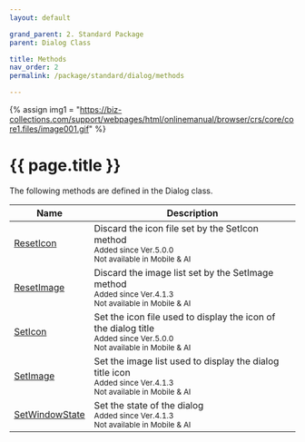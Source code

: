 ```yaml
---
layout: default

grand_parent: 2. Standard Package
parent: Dialog Class

title: Methods
nav_order: 2
permalink: /package/standard/dialog/methods

---
```

{% assign img1 = "https://biz-collections.com/support/webpages/html/onlinemanual/browser/crs/core/core1.files/image001.gif" %}


# {{ page.title }}

The following methods are defined in the Dialog class.

|  Name | Description |
|-------|-------------|
|[ResetIcon](/package/standard/dialog/methods/reseticon) |Discard the icon file set by the SetIcon method<br><small>Added since Ver.5.0.0<br>Not available in Mobile & AI</small> |
|[ResetImage](/package/standard/dialog/methods/resetimage) |Discard the image list set by the SetImage method <br><small>Added since Ver.4.1.3<br>Not available in Mobile & AI</small>|
|[SetIcon](/package/standard/dialog/methods/seticon) |Set the icon file used to display the icon of the dialog title<br><small>Added since Ver.5.0.0<br>Not available in Mobile & AI</small> |
|[SetImage](/package/standard/dialog/methods/setimage) |Set the image list used to display the dialog title icon<br><small>Added since Ver.4.1.3<br>Not available in Mobile & AI</small> |
|[SetWindowState](/package/standard/dialog/methods/setwindowstate) |Set the state of the dialog<br><small>Added since Ver.4.1.3<br>Not available in Mobile & AI</small> |